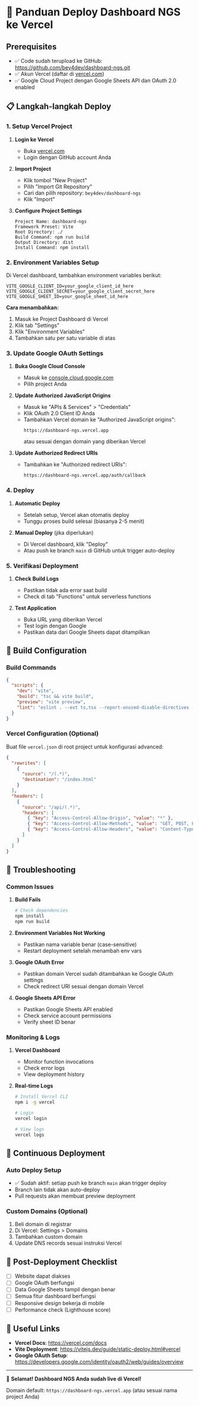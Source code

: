 # 🚀 Panduan Deploy Dashboard NGS ke Vercel

## Prerequisites
- ✅ Code sudah terupload ke GitHub: https://github.com/bey4dev/dashboard-ngs.git
- ✅ Akun Vercel (daftar di [vercel.com](https://vercel.com))
- ✅ Google Cloud Project dengan Google Sheets API dan OAuth 2.0 enabled

## 📋 Langkah-langkah Deploy

### 1. Setup Vercel Project

1. **Login ke Vercel**
   - Buka [vercel.com](https://vercel.com)
   - Login dengan GitHub account Anda

2. **Import Project**
   - Klik tombol "New Project"
   - Pilih "Import Git Repository"
   - Cari dan pilih repository: `bey4dev/dashboard-ngs`
   - Klik "Import"

3. **Configure Project Settings**
   ```
   Project Name: dashboard-ngs
   Framework Preset: Vite
   Root Directory: ./
   Build Command: npm run build
   Output Directory: dist
   Install Command: npm install
   ```

### 2. Environment Variables Setup

Di Vercel dashboard, tambahkan environment variables berikut:

```env
VITE_GOOGLE_CLIENT_ID=your_google_client_id_here
VITE_GOOGLE_CLIENT_SECRET=your_google_client_secret_here
VITE_GOOGLE_SHEET_ID=your_google_sheet_id_here
```

**Cara menambahkan:**
1. Masuk ke Project Dashboard di Vercel
2. Klik tab "Settings"
3. Klik "Environment Variables"
4. Tambahkan satu per satu variable di atas

### 3. Update Google OAuth Settings

1. **Buka Google Cloud Console**
   - Masuk ke [console.cloud.google.com](https://console.cloud.google.com)
   - Pilih project Anda

2. **Update Authorized JavaScript Origins**
   - Masuk ke "APIs & Services" > "Credentials"
   - Klik OAuth 2.0 Client ID Anda
   - Tambahkan Vercel domain ke "Authorized JavaScript origins":
     ```
     https://dashboard-ngs.vercel.app
     ```
     atau sesuai dengan domain yang diberikan Vercel

3. **Update Authorized Redirect URIs**
   - Tambahkan ke "Authorized redirect URIs":
     ```
     https://dashboard-ngs.vercel.app/auth/callback
     ```

### 4. Deploy

1. **Automatic Deploy**
   - Setelah setup, Vercel akan otomatis deploy
   - Tunggu proses build selesai (biasanya 2-5 menit)

2. **Manual Deploy** (jika diperlukan)
   - Di Vercel dashboard, klik "Deploy"
   - Atau push ke branch `main` di GitHub untuk trigger auto-deploy

### 5. Verifikasi Deployment

1. **Check Build Logs**
   - Pastikan tidak ada error saat build
   - Check di tab "Functions" untuk serverless functions

2. **Test Application**
   - Buka URL yang diberikan Vercel
   - Test login dengan Google
   - Pastikan data dari Google Sheets dapat ditampilkan

## 🔧 Build Configuration

### Build Commands
```json
{
  "scripts": {
    "dev": "vite",
    "build": "tsc && vite build",
    "preview": "vite preview",
    "lint": "eslint . --ext ts,tsx --report-unused-disable-directives --max-warnings 0"
  }
}
```

### Vercel Configuration (Optional)
Buat file `vercel.json` di root project untuk konfigurasi advanced:

```json
{
  "rewrites": [
    {
      "source": "/(.*)",
      "destination": "/index.html"
    }
  ],
  "headers": [
    {
      "source": "/api/(.*)",
      "headers": [
        { "key": "Access-Control-Allow-Origin", "value": "*" },
        { "key": "Access-Control-Allow-Methods", "value": "GET, POST, PUT, DELETE, OPTIONS" },
        { "key": "Access-Control-Allow-Headers", "value": "Content-Type, Authorization" }
      ]
    }
  ]
}
```

## 🚨 Troubleshooting

### Common Issues

1. **Build Fails**
   ```bash
   # Check dependencies
   npm install
   npm run build
   ```

2. **Environment Variables Not Working**
   - Pastikan nama variable benar (case-sensitive)
   - Restart deployment setelah menambah env vars

3. **Google OAuth Error**
   - Pastikan domain Vercel sudah ditambahkan ke Google OAuth settings
   - Check redirect URI sesuai dengan domain Vercel

4. **Google Sheets API Error**
   - Pastikan Google Sheets API enabled
   - Check service account permissions
   - Verify sheet ID benar

### Monitoring & Logs

1. **Vercel Dashboard**
   - Monitor function invocations
   - Check error logs
   - View deployment history

2. **Real-time Logs**
   ```bash
   # Install Vercel CLI
   npm i -g vercel
   
   # Login
   vercel login
   
   # View logs
   vercel logs
   ```

## 🔄 Continuous Deployment

### Auto Deploy Setup
- ✅ Sudah aktif: setiap push ke branch `main` akan trigger deploy
- Branch lain tidak akan auto-deploy
- Pull requests akan membuat preview deployment

### Custom Domains (Optional)
1. Beli domain di registrar
2. Di Vercel: Settings > Domains
3. Tambahkan custom domain
4. Update DNS records sesuai instruksi Vercel

## 📝 Post-Deployment Checklist

- [ ] Website dapat diakses
- [ ] Google OAuth berfungsi
- [ ] Data Google Sheets tampil dengan benar
- [ ] Semua fitur dashboard berfungsi
- [ ] Responsive design bekerja di mobile
- [ ] Performance check (Lighthouse score)

## 🔗 Useful Links

- **Vercel Docs**: https://vercel.com/docs
- **Vite Deployment**: https://vitejs.dev/guide/static-deploy.html#vercel
- **Google OAuth Setup**: https://developers.google.com/identity/oauth2/web/guides/overview

---

🎉 **Selamat! Dashboard NGS Anda sudah live di Vercel!**

Domain default: `https://dashboard-ngs.vercel.app` (atau sesuai nama project Anda)
